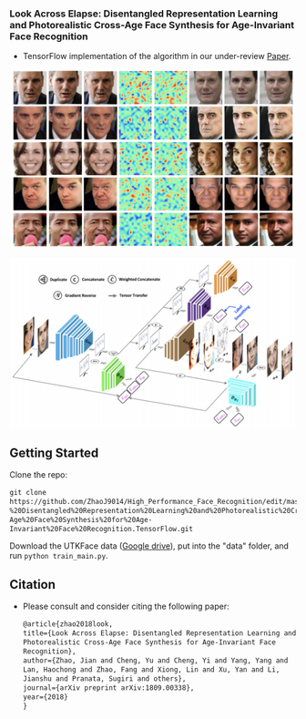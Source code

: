 
### Look Across Elapse: Disentangled Representation Learning and Photorealistic Cross-Age Face Synthesis for Age-Invariant Face Recognition


- TensorFlow implementation of the algorithm in our under-review [Paper](https://arxiv.org/pdf/1809.00338.pdf).

<p align="center">
  <img src="pub/AIM_Results.png" width="500">
</p>

<p align="center">
  <img src="pub/AIM.png" width="500">
</p>


## Getting Started
Clone the repo:

```
git clone https://github.com/ZhaoJ9014/High_Performance_Face_Recognition/edit/master/src/Look%20Across%20Elapse-%20Disentangled%20Representation%20Learning%20and%20Photorealistic%20Cross-Age%20Face%20Synthesis%20for%20Age-Invariant%20Face%20Recognition.TensorFlow.git
```

Download the UTKFace data ([Google drive](https://drive.google.com/file/d/18an2kKQ186CuTOX4rrRXAlDaM3kH9pWu/view?usp=sharing)), put into the "data" folder, and run ```python train_main.py```.


## Citation
- Please consult and consider citing the following paper:

      @article{zhao2018look,
      title={Look Across Elapse: Disentangled Representation Learning and Photorealistic Cross-Age Face Synthesis for Age-Invariant Face Recognition},
      author={Zhao, Jian and Cheng, Yu and Cheng, Yi and Yang, Yang and Lan, Haochong and Zhao, Fang and Xiong, Lin and Xu, Yan and Li, Jianshu and Pranata, Sugiri and others},
      journal={arXiv preprint arXiv:1809.00338},
      year={2018}
      }
